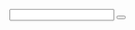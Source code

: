 <!DOCTYPE html>
<html lang="en">
<head>
    <meta charset="UTF-8">
    <meta name="viewport" content="width=device-width, initial-scale=1.0">
    <meta http-equiv="X-UA-Compatible" content="ie=edge">
    <title>Document</title>
</head>
<body>
    <!-- 
        事件：当一个元素创建出来的时候，天生就有事件，只不过事件的默认值为null 
            如果某个元素有这个事件，默认值为null，如果元素上没有这个事件，获取就是undefined（简单数据类型添加自定义属性也是undefined null和undefined除外）
            当用户操作页面的时候 浏览器会监听用户的操作行为，用户触发某个事件，如果对应的事件有事件函数，就调用该函数，但是没有函数也会触发事件，只是没有函数执行
        onload 静态资源加载完之后再执行
            window.onload = function(){
            console.log(2);
            const box = document.getElementById('box');
            console.log(box);
            }
            console.log(1);//输出顺序 1，2，box
        onerorr 加载失败之后执行 与onload 搭配一起使用
        onchange 输入框失焦改变之后触发  select option改变之后触发 内容改变之后触发
             <select name="" id="sele">
                <option value="">上海</option>
                <option value="">北京</option>
                <option value="">土耳其</option>
            </select>
                sele.onchange = function(){
                    console.log(1)
                }切换的时候执行
            <input type="text" id="txt" maxlength="10">
            txt.onchange = function(){
                console.log(1);
            } 输入内容然后移出的时候触发
            <input type="file" name="" id="f">
            f.onchange = function(){
                console.log(1);
            } 文件变化的时候触发
        oninput  输入内容的时候触发 
        txt.oninput = function(){
            console.log(1);
            span.innerText = this.value.length;
        }边输入边出发
        oninput 获取input框里面的值，必须通过事件去获取，直接获取只能获取到默认的value值 。
        oninput事件函数里面的值，在外面获取不到 需要通过事件函数去获取，
        <input type="text" value="哈哈" id="txt">
        let val = txt.value;
            let num = 0;
        console.log(val)//哈哈
            txt.oninput = function(){
                val = txt.value;
                console.log(val);//input框里面的输入值
                num ++;
                console.log(num);//num++后的值
            }
            console.log(val)//哈哈
            console.log(num);//0
            document.onclick = function(){
                console.log(num);//num++后的值
                console.log(val)//input框里面的输入值
            }
        onblur 失焦 移出表单元素时触发
        txt.onblur = function(){
            console.log(1);
            span.innerText = this.value.length;
        }内容输出完移出之后触发
        onfocus 聚焦 移入表单元素时触发
        txt.onfocus = function(){
            console.log(1);
        }鼠标点入表单的时候触发
        鼠标事件
        onmouseover鼠标移入
        onmouseout鼠标移出
        onmousedown鼠标点下 
        onmouseup 鼠标抬起与鼠标点下是一个符合事件（常按）
        常按
        <style>
        #box {
            width:100px;
            height: 100px;
            background-color: red;
        </style>
        div id="box">
        </div>
        <button id="btn">按钮</button>
        function changan(cb{
            let timer;
            btn.onmousedown=function(){
                let time=+new Date;
                timer=setInterval(()=>{
                    let now=new Date;
                    if(now-time>1000){
                        cb() 钩子函数 生命周期函数
                    }
                })
            }
            btn.onmouseup=function(){
                clearInterval(timer)
            }
        }
        let num=0;
        changan(function(){
            num-+0.01
            box.style.opacity=num;
        })
        onmousemove 鼠标滑动
         #box{
        width: 100px;
        height: 100px;
        background-color: red;
        top: 0;
        left: 0;
        position: absolute;
        cursor:move;
        }
         <body>
        <div id="box"></div>
        <script>
            box.onmousemove=function(ev){
                console.log(ev)
                box.style.left=box.scrollTop+ev.pageX-box.clientWidth/2+'px';
                box.style.top=box.scrollLeft+ev.pageY-box.clientHeight/2+'px'
            }
            //box.clientWidth/Height/2是为了使鼠标显示在盒子中间
        </script>
        onmouseenter 鼠标移入 没有冒泡 没有穿透
        onmouseleave 鼠标移出 没有冒泡 没有穿透
        onmousewheel 滚轮
        事件对象
         当调用时间函数的时候 时间函数的第一个参数一定是事件对象 用来记录用户触发时的一些详细信息
         冒泡 ***
            当触发某个事件的函数时，如果祖先级节点绑定的事件函数和触发的事件一致，那么会依次在执行,从目标元素起到最外层,基本上所有的事件都有冒泡行为
        冒泡行为的困扰
        #box{
            width:100px;
            height:100px;
            background: tomato;
            display: none;
        }
        <button id="btn">显示</button>
        <div id="box"></div>
            btn.onclick //onmouseover= function(ev){
                box.style.display = 'block';
                // alert(1);
                // ev.cancelBubble = true;
                // box.stopPropagation()
            }
            window.onclick = function(){
                box.style.display = 'none';
            }
            点击btn显示点击window不显示在存在冒泡行为的时候就会不能实现，引起腰清除冒泡
         阻止冒泡行为 （事件目标是谁就在谁身上设置）
         第一种方法：
            事件对象下的属性 cancelBubble 设置为true就阻止了，不是标准，但所有浏览器都兼容 
        第二种方法：
            事件对象ev.stopPropagation() 它是标准但是低浏览器版本不兼容 
        第三种方法 
            设置不一样的事件
         冒泡的好处 
         document.getElementByTagName()此方法获取的是动态元素
         document.querySelectorAll()此方法获取的是静态元素
         <button id="btn">点击创建</button>
        <ul id="ul">
            <li>1</li>
        </ul>
        let lis=document.getElementByTagName('li')
        console.log(lis)//创建多少个就能有多少个
        let lis=document.querySelectorAll('li')
        console.log(lis)//只能获取一个1
        let num=1
        btn.onclick=function(){
            ul.innerHTML='<li>'+(num++)'</li>'
            let lis=document.querySelectorAll('li')//可以获取多个li
            console.log(li)
        }
        ul.onclick=function(ev){
            if(ev.target.tagName==='LI'){
                ev.target.style.backdround='red'
            }
        }
        ev.target 事件源(事件委托，事件代理 ) 通过祖先节点的事件函数中的事件对象有个target属性，这个属性表明了用户触发事件的源头，可以进行性能优化
          事件绑定与解除 绑定就是给事件加函数 解除就是给事件赋值null
        动态数组
        <ul id="ul">
        <li>1</li>
        <li>2</li>
        <li>3</li>
        <li>4</li>
        </ul>
        let lis=document.getElementById('#ul li')//动态数组 最后显示在页面的是2
        let lis=document.querySelector('li')
        for(let i=0;i<lis.length；i++){
            ul.appendChild(lis[i])// 操作dom都是剪切，2341 2413 2431 2431
        }
          dom2
          事件绑定 addEventListener('不带on的事件名'，事件函数，obj/bollean )第三个参数默认false （冒泡）如果是true（捕获：从祖先级（window）到子级流动过程 只有dom2有）
          事件模型（事件流）：从捕获到目标到冒泡的整个过程 三个阶段：第一个阶段 捕获 第二个阶段 目标事件（谁触发谁就是目标）：目标阶段按绑定的顺序执行  第三个阶段 冒泡
          键盘事件
          当按下键盘的时候触发的事件：
          onkeydown 键盘按下
          onkeyup 键盘抬起 拿到键盘按下的最新的value值
        <input type="text" id="txt">
        <ul id="ul"></ul>
         txt.onkeyup = function(ev){ 
        if(ev.keyCode === 13){//通过事件对象的细节展示获取到enter键的值
            ul.innerHTML += `<li>${this.value}</li>`;
            this.value = '';
        }
        console.log( ev.keyCode );
        }
          特殊按键 ev.ctrlkey ev.shiftkey ev.altkey 布尔值只要按下就是true 组合键默认是用不了的后面的按键会把前面的按键覆盖
     -->
     <input type="text" id="txt">
     <button></button>
     
</body>
</html>